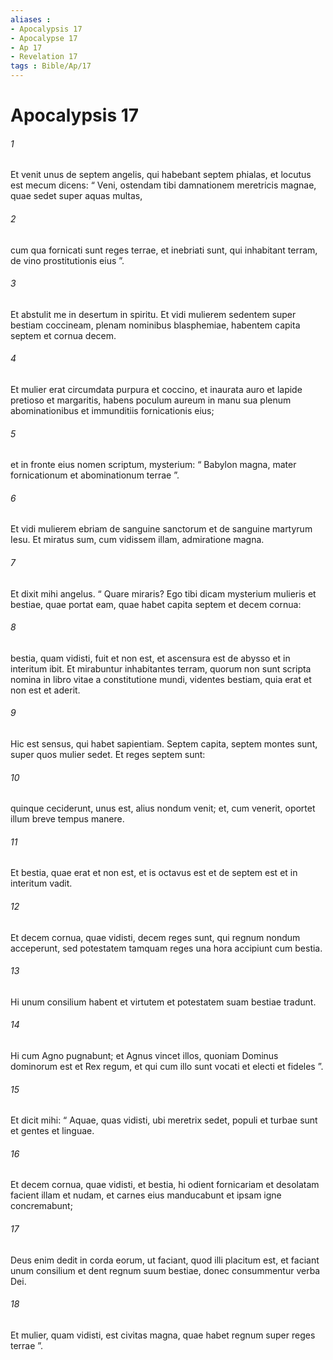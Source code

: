 ```yaml
---
aliases : 
- Apocalypsis 17
- Apocalypse 17
- Ap 17
- Revelation 17
tags : Bible/Ap/17
---
```


# Apocalypsis 17

###### 1
Et venit unus de septem angelis, qui habebant septem phialas, et locutus est mecum dicens: “ Veni, ostendam tibi damnationem meretricis magnae, quae sedet super aquas multas, 
###### 2
cum qua fornicati sunt reges terrae, et inebriati sunt, qui inhabitant terram, de vino prostitutionis eius ”. 
###### 3
Et abstulit me in desertum in spiritu. Et vidi mulierem sedentem super bestiam coccineam, plenam nominibus blasphemiae, habentem capita septem et cornua decem. 
###### 4
Et mulier erat circumdata purpura et coccino, et inaurata auro et lapide pretioso et margaritis, habens poculum aureum in manu sua plenum abominationibus et immunditiis fornicationis eius; 
###### 5
et in fronte eius nomen scriptum, mysterium: “ Babylon magna, mater fornicationum et abominationum terrae ”.
###### 6
Et vidi mulierem ebriam de sanguine sanctorum et de sanguine martyrum Iesu. Et miratus sum, cum vidissem illam, admiratione magna. 
###### 7
Et dixit mihi angelus. “ Quare miraris? Ego tibi dicam mysterium mulieris et bestiae, quae portat eam, quae habet capita septem et decem cornua: 
###### 8
bestia, quam vidisti, fuit et non est, et ascensura est de abysso et in interitum ibit. Et mirabuntur inhabitantes terram, quorum non sunt scripta nomina in libro vitae a constitutione mundi, videntes bestiam, quia erat et non est et aderit. 
###### 9
Hic est sensus, qui habet sapientiam. Septem capita, septem montes sunt, super quos mulier sedet. Et reges septem sunt: 
###### 10
quinque ceciderunt, unus est, alius nondum venit; et, cum venerit, oportet illum breve tempus manere. 
###### 11
Et bestia, quae erat et non est, et is octavus est et de septem est et in interitum vadit. 
###### 12
Et decem cornua, quae vidisti, decem reges sunt, qui regnum nondum acceperunt, sed potestatem tamquam reges una hora accipiunt cum bestia. 
###### 13
Hi unum consilium habent et virtutem et potestatem suam bestiae tradunt. 
###### 14
Hi cum Agno pugnabunt; et Agnus vincet illos, quoniam Dominus dominorum est et Rex regum, et qui cum illo sunt vocati et electi et fideles ”.
###### 15
Et dicit mihi: “ Aquae, quas vidisti, ubi meretrix sedet, populi et turbae sunt et gentes et linguae. 
###### 16
Et decem cornua, quae vidisti, et bestia, hi odient fornicariam et desolatam facient illam et nudam, et carnes eius manducabunt et ipsam igne concremabunt; 
###### 17
Deus enim dedit in corda eorum, ut faciant, quod illi placitum est, et faciant unum consilium et dent regnum suum bestiae, donec consummentur verba Dei. 
###### 18
Et mulier, quam vidisti, est civitas magna, quae habet regnum super reges terrae ”.
